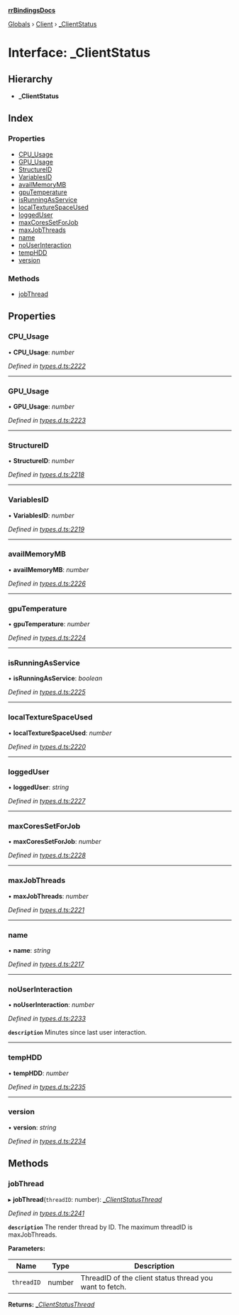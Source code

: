 **[rrBindingsDocs](../README.md)**

[Globals](../README.md) › [Client](../modules/client.md) › [_ClientStatus](client._clientstatus.md)

# Interface: _ClientStatus

## Hierarchy

* **_ClientStatus**

## Index

### Properties

* [CPU_Usage](client._clientstatus.md#cpu_usage)
* [GPU_Usage](client._clientstatus.md#gpu_usage)
* [StructureID](client._clientstatus.md#structureid)
* [VariablesID](client._clientstatus.md#variablesid)
* [availMemoryMB](client._clientstatus.md#availmemorymb)
* [gpuTemperature](client._clientstatus.md#gputemperature)
* [isRunningAsService](client._clientstatus.md#isrunningasservice)
* [localTextureSpaceUsed](client._clientstatus.md#localtexturespaceused)
* [loggedUser](client._clientstatus.md#loggeduser)
* [maxCoresSetForJob](client._clientstatus.md#maxcoressetforjob)
* [maxJobThreads](client._clientstatus.md#maxjobthreads)
* [name](client._clientstatus.md#name)
* [noUserInteraction](client._clientstatus.md#nouserinteraction)
* [tempHDD](client._clientstatus.md#temphdd)
* [version](client._clientstatus.md#version)

### Methods

* [jobThread](client._clientstatus.md#jobthread)

## Properties

###  CPU_Usage

• **CPU_Usage**: *number*

*Defined in [types.d.ts:2222](https://github.com/Novalis15/rrBindings/blob/33d8d78/nodeJS/win64/v6/types.d.ts#L2222)*

___

###  GPU_Usage

• **GPU_Usage**: *number*

*Defined in [types.d.ts:2223](https://github.com/Novalis15/rrBindings/blob/33d8d78/nodeJS/win64/v6/types.d.ts#L2223)*

___

###  StructureID

• **StructureID**: *number*

*Defined in [types.d.ts:2218](https://github.com/Novalis15/rrBindings/blob/33d8d78/nodeJS/win64/v6/types.d.ts#L2218)*

___

###  VariablesID

• **VariablesID**: *number*

*Defined in [types.d.ts:2219](https://github.com/Novalis15/rrBindings/blob/33d8d78/nodeJS/win64/v6/types.d.ts#L2219)*

___

###  availMemoryMB

• **availMemoryMB**: *number*

*Defined in [types.d.ts:2226](https://github.com/Novalis15/rrBindings/blob/33d8d78/nodeJS/win64/v6/types.d.ts#L2226)*

___

###  gpuTemperature

• **gpuTemperature**: *number*

*Defined in [types.d.ts:2224](https://github.com/Novalis15/rrBindings/blob/33d8d78/nodeJS/win64/v6/types.d.ts#L2224)*

___

###  isRunningAsService

• **isRunningAsService**: *boolean*

*Defined in [types.d.ts:2225](https://github.com/Novalis15/rrBindings/blob/33d8d78/nodeJS/win64/v6/types.d.ts#L2225)*

___

###  localTextureSpaceUsed

• **localTextureSpaceUsed**: *number*

*Defined in [types.d.ts:2220](https://github.com/Novalis15/rrBindings/blob/33d8d78/nodeJS/win64/v6/types.d.ts#L2220)*

___

###  loggedUser

• **loggedUser**: *string*

*Defined in [types.d.ts:2227](https://github.com/Novalis15/rrBindings/blob/33d8d78/nodeJS/win64/v6/types.d.ts#L2227)*

___

###  maxCoresSetForJob

• **maxCoresSetForJob**: *number*

*Defined in [types.d.ts:2228](https://github.com/Novalis15/rrBindings/blob/33d8d78/nodeJS/win64/v6/types.d.ts#L2228)*

___

###  maxJobThreads

• **maxJobThreads**: *number*

*Defined in [types.d.ts:2221](https://github.com/Novalis15/rrBindings/blob/33d8d78/nodeJS/win64/v6/types.d.ts#L2221)*

___

###  name

• **name**: *string*

*Defined in [types.d.ts:2217](https://github.com/Novalis15/rrBindings/blob/33d8d78/nodeJS/win64/v6/types.d.ts#L2217)*

___

###  noUserInteraction

• **noUserInteraction**: *number*

*Defined in [types.d.ts:2233](https://github.com/Novalis15/rrBindings/blob/33d8d78/nodeJS/win64/v6/types.d.ts#L2233)*

**`description`** Minutes since last user interaction.

___

###  tempHDD

• **tempHDD**: *number*

*Defined in [types.d.ts:2235](https://github.com/Novalis15/rrBindings/blob/33d8d78/nodeJS/win64/v6/types.d.ts#L2235)*

___

###  version

• **version**: *string*

*Defined in [types.d.ts:2234](https://github.com/Novalis15/rrBindings/blob/33d8d78/nodeJS/win64/v6/types.d.ts#L2234)*

## Methods

###  jobThread

▸ **jobThread**(`threadID`: number): *[_ClientStatusThread](client._clientstatusthread.md)*

*Defined in [types.d.ts:2241](https://github.com/Novalis15/rrBindings/blob/33d8d78/nodeJS/win64/v6/types.d.ts#L2241)*

**`description`** The render thread by ID. The maximum threadID is maxJobThreads.

**Parameters:**

Name | Type | Description |
------ | ------ | ------ |
`threadID` | number | ThreadID of the client status thread you want to fetch.  |

**Returns:** *[_ClientStatusThread](client._clientstatusthread.md)*